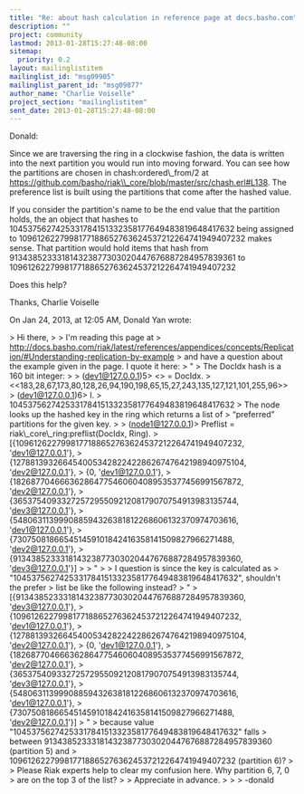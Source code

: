 ```yaml
---
title: "Re: about hash calculation in reference page at docs.basho.com"
description: ""
project: community
lastmod: 2013-01-28T15:27:48-08:00
sitemap:
  priority: 0.2
layout: mailinglistitem
mailinglist_id: "msg09905"
mailinglist_parent_id: "msg09877"
author_name: "Charlie Voiselle"
project_section: "mailinglistitem"
sent_date: 2013-01-28T15:27:48-08:00
---
```



Donald:

Since we are traversing the ring in a clockwise fashion, the data is written 
into the next partition you would run into moving forward. You can see how the 
partitions are chosen in chash:ordered\\_from/2 at 
https://github.com/basho/riak\\_core/blob/master/src/chash.erl#L138. The 
preference list is built using the partitions that come after the hashed value.

If you consider the partition's name to be the end value that the partition 
holds, the an object that hashes to 
1045375627425331784151332358177649483819648417632 being assigned to 
1096126227998177188652763624537212264741949407232 makes sense. That partition 
would hold items that hash from 
913438523331814323877303020447676887284957839361 to 
1096126227998177188652763624537212264741949407232


Does this help?

Thanks,
Charlie Voiselle


On Jan 24, 2013, at 12:05 AM, Donald Yan  wrote:

&gt; Hi there,
&gt; 
&gt; I'm reading this page at 
&gt; http://docs.basho.com/riak/latest/references/appendices/concepts/Replication/#Understanding-replication-by-example
&gt; and have a question about the example given in the page. I quote it here:
&gt; "
&gt; The DocIdx hash is a 160 bit integer:
&gt; 
&gt; (dev1@127.0.0.1)5&gt; &lt;&gt; = DocIdx.
&gt; &lt;&lt;183,28,67,173,80,128,26,94,190,198,65,15,27,243,135,127,121,101,255,96&gt;&gt;
&gt; (dev1@127.0.0.1)6&gt; I.
&gt; 1045375627425331784151332358177649483819648417632
&gt; The node looks up the hashed key in the ring which returns a list of 
&gt; “preferred” partitions for the given key.
&gt; 
&gt; (node1@127.0.0.1)&gt; Preflist = riak\\_core\\_ring:preflist(DocIdx, Ring).
&gt; [{1096126227998177188652763624537212264741949407232, 'dev1@127.0.0.1'},
&gt; {1278813932664540053428224228626747642198940975104, 'dev2@127.0.0.1'},
&gt; {0, 'dev1@127.0.0.1'},
&gt; {182687704666362864775460604089535377456991567872, 'dev2@127.0.0.1'},
&gt; {365375409332725729550921208179070754913983135744, 'dev3@127.0.0.1'},
&gt; {548063113999088594326381812268606132370974703616, 'dev1@127.0.0.1'},
&gt; {730750818665451459101842416358141509827966271488, 'dev2@127.0.0.1'},
&gt; {913438523331814323877303020447676887284957839360, 'dev3@127.0.0.1'}]
&gt; 
&gt; "
&gt; 
&gt; I question is since the key is calculated as 
&gt; "1045375627425331784151332358177649483819648417632", shouldn't the prefer 
&gt; list be like the following instead?
&gt; "
&gt; [{913438523331814323877303020447676887284957839360, 'dev3@127.0.0.1'},
&gt; {1096126227998177188652763624537212264741949407232, 'dev1@127.0.0.1'},
&gt; {1278813932664540053428224228626747642198940975104, 'dev2@127.0.0.1'},
&gt; {0, 'dev1@127.0.0.1'},
&gt; {182687704666362864775460604089535377456991567872, 'dev2@127.0.0.1'},
&gt; {365375409332725729550921208179070754913983135744, 'dev3@127.0.0.1'},
&gt; {548063113999088594326381812268606132370974703616, 'dev1@127.0.0.1'},
&gt; {730750818665451459101842416358141509827966271488, 'dev2@127.0.0.1'}]
&gt; "
&gt; because value "1045375627425331784151332358177649483819648417632" falls 
&gt; between 913438523331814323877303020447676887284957839360 (partition 5) and 
&gt; 1096126227998177188652763624537212264741949407232 (partition 6)?
&gt; 
&gt; Please Riak experts help to clear my confusion here. Why partition 6, 7, 0 
&gt; are on the top 3 of the list?
&gt; 
&gt; Appreciate in advance.
&gt; 
&gt; 
&gt; -donald

